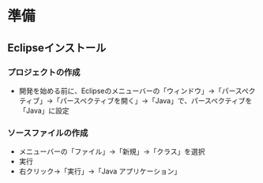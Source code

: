 # 準備
## Eclipseインストール
### プロジェクトの作成
- 開発を始める前に、Eclipseのメニューバーの「ウィンドウ」→「パースペクティブ」→「パースペクティブを開く」→「Java」で、パースペクティブを「Java」に設定
### ソースファイルの作成
- メニューバーの「ファイル」→「新規」→「クラス」を選択
- 実行
- 右クリック→「実行」→「Java アプリケーション」
